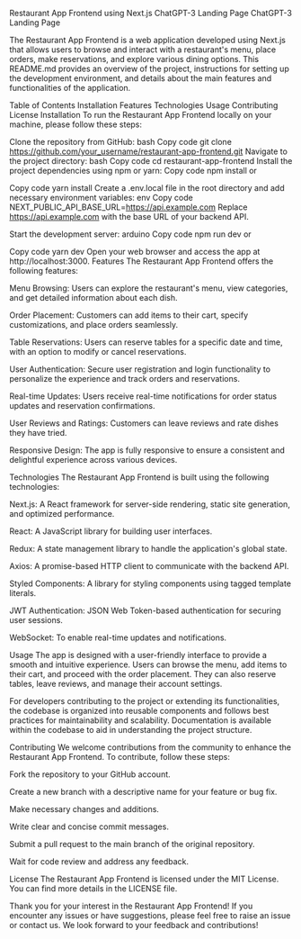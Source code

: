 Restaurant App Frontend using Next.js
ChatGPT-3 Landing Page
ChatGPT-3 Landing Page


The Restaurant App Frontend is a web application developed using Next.js that allows users to browse and interact with a restaurant's menu, place orders, make reservations, and explore various dining options. This README.md provides an overview of the project, instructions for setting up the development environment, and details about the main features and functionalities of the application.

Table of Contents
Installation
Features
Technologies
Usage
Contributing
License
Installation
To run the Restaurant App Frontend locally on your machine, please follow these steps:

Clone the repository from GitHub:
bash
Copy code
git clone https://github.com/your_username/restaurant-app-frontend.git
Navigate to the project directory:
bash
Copy code
cd restaurant-app-frontend
Install the project dependencies using npm or yarn:
Copy code
npm install
or

Copy code
yarn install
Create a .env.local file in the root directory and add necessary environment variables:
env
Copy code
NEXT_PUBLIC_API_BASE_URL=https://api.example.com
Replace https://api.example.com with the base URL of your backend API.

Start the development server:
arduino
Copy code
npm run dev
or

Copy code
yarn dev
Open your web browser and access the app at http://localhost:3000.
Features
The Restaurant App Frontend offers the following features:

Menu Browsing: Users can explore the restaurant's menu, view categories, and get detailed information about each dish.

Order Placement: Customers can add items to their cart, specify customizations, and place orders seamlessly.

Table Reservations: Users can reserve tables for a specific date and time, with an option to modify or cancel reservations.

User Authentication: Secure user registration and login functionality to personalize the experience and track orders and reservations.

Real-time Updates: Users receive real-time notifications for order status updates and reservation confirmations.

User Reviews and Ratings: Customers can leave reviews and rate dishes they have tried.

Responsive Design: The app is fully responsive to ensure a consistent and delightful experience across various devices.

Technologies
The Restaurant App Frontend is built using the following technologies:

Next.js: A React framework for server-side rendering, static site generation, and optimized performance.

React: A JavaScript library for building user interfaces.

Redux: A state management library to handle the application's global state.

Axios: A promise-based HTTP client to communicate with the backend API.

Styled Components: A library for styling components using tagged template literals.

JWT Authentication: JSON Web Token-based authentication for securing user sessions.

WebSocket: To enable real-time updates and notifications.

Usage
The app is designed with a user-friendly interface to provide a smooth and intuitive experience. Users can browse the menu, add items to their cart, and proceed with the order placement. They can also reserve tables, leave reviews, and manage their account settings.

For developers contributing to the project or extending its functionalities, the codebase is organized into reusable components and follows best practices for maintainability and scalability. Documentation is available within the codebase to aid in understanding the project structure.

Contributing
We welcome contributions from the community to enhance the Restaurant App Frontend. To contribute, follow these steps:

Fork the repository to your GitHub account.

Create a new branch with a descriptive name for your feature or bug fix.

Make necessary changes and additions.

Write clear and concise commit messages.

Submit a pull request to the main branch of the original repository.

Wait for code review and address any feedback.

License
The Restaurant App Frontend is licensed under the MIT License. You can find more details in the LICENSE file.

Thank you for your interest in the Restaurant App Frontend! If you encounter any issues or have suggestions, please feel free to raise an issue or contact us. We look forward to your feedback and contributions!
